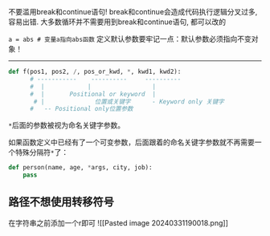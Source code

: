 不要滥用break和continue语句! break和continue会造成代码执行逻辑分叉过多, 容易出错. 大多数循环并不需要用到break和continue语句, 都可以改的

`a = abs # 变量a指向abs函数`
定义默认参数要牢记一点：默认参数必须指向不变对象！

------
```python
def f(pos1, pos2, /, pos_or_kwd, *, kwd1, kwd2):
      # -----------    ----------     ----------
      #  |            |                 |
      #  |       Positional or keyword  |
       # |              位置或关键字      - Keyword only 关键字
      #   -- Positional only位置参数
```
`*`后面的参数被视为命名关键字参数。

如果函数定义中已经有了一个可变参数，后面跟着的命名关键字参数就不再需要一个特殊分隔符`*`了：
```python
def person(name, age, *args, city, job):
	pass   
```

## 路径不想使用转移符号
在字符串之前添加一个r即可
![[Pasted image 20240331190018.png]]
